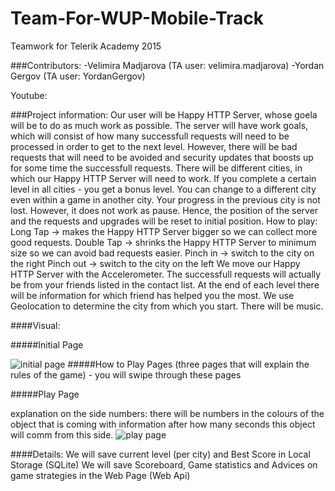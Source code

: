 # Team-For-WUP-Mobile-Track
Teamwork for Telerik Academy 2015


###Contributors:
	-Velimira Madjarova (TA user: velimira.madjarova)
	-Yordan Gergov (TA user: YordanGergov)

Youtube: 

###Project information:
Our user will be Happy HTTP Server, whose goela will be to do as much work as possible. 
The server will have work goals, which will consist of how many successfull requests will need to be processed in order to get to the next level.
However, there will be bad requests that will need to be avoided and security updates that boosts up for some time the successfull requests.
There will be different cities, in which our Happy HTTP Server will need to work. If you complete a certain level in all cities - you get a bonus level.
You can change to a different city even within a game in another city. Your progress in the previous city is not lost. However, it does not work as pause. Hence, the position of the server and the requests and upgrades will be reset to initial position.
How to play:
Long Tap -> makes the Happy HTTP Server bigger so we can collect more good requests.
Double Tap -> shrinks the Happy HTTP Server to minimum size so we can avoid bad requests easier.
Pinch in -> switch to the city on the right
Pinch out -> switch to the city on the left
We move our Happy HTTP Server with the Accelerometer.
The successfull requests will actually be from your friends listed in the contact list. At the end of each level there will be information for which friend has helped you the most.
We use Geolocation to determine the city from which you start.
There will be music.

####Visual:

#####Initial Page

![initial page](https://raw.githubusercontent.com/alexizvely/Team-For-WUP-Mobile-Track/master/Documentation%20Helpers/FirstPage.jpg)
#####How to Play Pages 
(three pages that will explain the rules of the game) - you will swipe through these pages

#####Play Page

explanation on the side numbers: there will be numbers in the colours of the object that is coming with information after how many seconds this object will comm from this side.
![play page](https://raw.githubusercontent.com/alexizvely/Team-For-WUP-Mobile-Track/master/Documentation%20Helpers/PlayPage.jpg)

####Details:
We will save current level (per city) and Best Score in Local Storage (SQLite)
We will save Scoreboard, Game statistics and Advices on game strategies in the Web Page (Web Api)